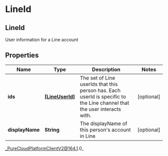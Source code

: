 # LineId

## LineId
User information for a Line account

## Properties

|Name | Type | Description | Notes|
|------------ | ------------- | ------------- | -------------|
| **ids** | [**[LineUserId]**](LineUserId) | The set of Line userIds that this person has. Each userId is specific to the Line channel that the user interacts with. | [optional] |
| **displayName** | **String** | The displayName of this person&#39;s account in Line | [optional] |



_PureCloudPlatformClientV2@164.1.0_
